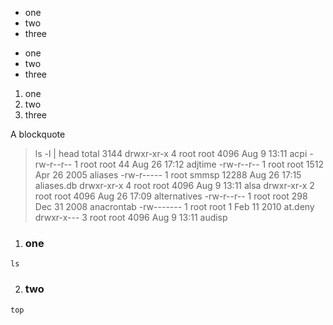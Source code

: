 
- one
- two
- three


* one
* two
* three


1. one
2. two
3. three


A blockquote

> ls -l | head
> total 3144
> drwxr-xr-x  4 root root    4096 Aug  9 13:11 acpi
> -rw-r--r--  1 root root      44 Aug 26 17:12 adjtime
> -rw-r--r--  1 root root    1512 Apr 26  2005 aliases
> -rw-r-----  1 root smmsp  12288 Aug 26 17:15 aliases.db
> drwxr-xr-x  4 root root    4096 Aug  9 13:11 alsa
> drwxr-xr-x  2 root root    4096 Aug 26 17:09 alternatives
> -rw-r--r--  1 root root     298 Dec 31  2008 anacrontab
> -rw-------  1 root root       1 Feb 11  2010 at.deny
> drwxr-x---  3 root root    4096 Aug  9 13:11 audisp



1. ### one
```
ls
```

2. ### two
```
top
```
